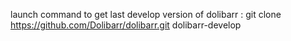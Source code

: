 launch command to get last develop version of dolibarr :
git clone https://github.com/Dolibarr/dolibarr.git dolibarr-develop
